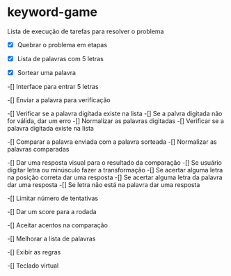 # keyword-game
Lista de execução de tarefas para resolver o problema

-[x] Quebrar o problema em etapas

-[x] Lista de palavras com 5 letras

-[x] Sortear uma palavra

-[] Interface para entrar 5 letras

-[] Enviar a palavra para verificação

-[] Verificar se a palavra digitada existe na lista
-[] Se a palvra digitada não for válida, dar um erro
-[] Normalizar as palavras digitadas
-[] Verificar se a palavra digitada existe na lista

-[] Comparar a palavra enviada com a palavra sorteada
-[] Normalizar as palavras comparadas

-[] Dar uma resposta visual para o resultado da comparação
-[] Se usuário digitar letra ou minúsculo fazer a transformação
-[] Se acertar alguma letra na posição correta dar uma resposta
-[] Se acertar alguma letra da palavra dar uma resposta
-[] Se letra não está na palavra dar uma resposta

-[] Limitar número de tentativas

-[] Dar um score para a rodada

-[] Aceitar acentos na comparação

-[] Melhorar a lista de palavras

-[] Exibir as regras

-[] Teclado virtual
